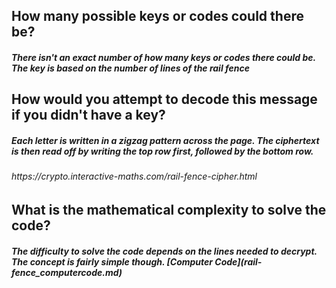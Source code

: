 <h2> How many possible keys or codes could there be?
  <h5> There isn't an exact number of how many keys or codes there could be. The key is based on the number of
lines of the rail fence

<h2> How would you attempt to decode this message if you didn't have a key?
  <h5> Each letter is written in a zigzag pattern across the page. 
    The ciphertext is then read off by writing the top row first, followed by the bottom row. 
    <h6> https://crypto.interactive-maths.com/rail-fence-cipher.html
 
 
<h2> What is the mathematical complexity to solve the code?
  <h5> The difficulty to solve the code depends on the lines needed to decrypt. The concept is fairly simple though. 
[Computer Code](rail-fence_computercode.md)
